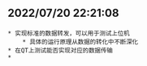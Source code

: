## 2022/07/20 22:21:08
    * 实现标准的数据转发，可以用于测试上位机
        * 具体的运行原理从数据的转化中不断深化
    * 在QT上测试能否实现对应的数据传输
    * 